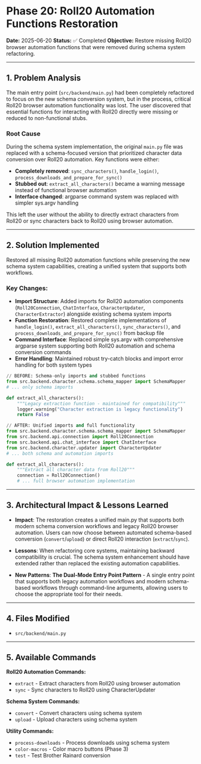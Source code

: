 # Phase 20: Roll20 Automation Functions Restoration

**Date:** 2025-06-20
**Status:** ✅ Completed
**Objective:** Restore missing Roll20 browser automation functions that were removed during schema system refactoring.

---

## 1. Problem Analysis

The main entry point (`src/backend/main.py`) had been completely refactored to focus on the new schema conversion system, but in the process, critical Roll20 browser automation functionality was lost. The user discovered that essential functions for interacting with Roll20 directly were missing or reduced to non-functional stubs.

### Root Cause

During the schema system implementation, the original `main.py` file was replaced with a schema-focused version that prioritized character data conversion over Roll20 automation. Key functions were either:
- **Completely removed**: `sync_characters()`, `handle_login()`, `process_downloads_and_prepare_for_sync()`
- **Stubbed out**: `extract_all_characters()` became a warning message instead of functional browser automation
- **Interface changed**: argparse command system was replaced with simpler sys.argv handling

This left the user without the ability to directly extract characters from Roll20 or sync characters back to Roll20 using browser automation.

---

## 2. Solution Implemented

Restored all missing Roll20 automation functions while preserving the new schema system capabilities, creating a unified system that supports both workflows.

### Key Changes:
* **Import Structure**: Added imports for Roll20 automation components (`Roll20Connection`, `ChatInterface`, `CharacterUpdater`, `CharacterExtractor`) alongside existing schema system imports
* **Function Restoration**: Restored complete implementations of `handle_login()`, `extract_all_characters()`, `sync_characters()`, and `process_downloads_and_prepare_for_sync()` from backup file
* **Command Interface**: Replaced simple sys.argv with comprehensive argparse system supporting both Roll20 automation and schema conversion commands
* **Error Handling**: Maintained robust try-catch blocks and import error handling for both system types

```python
// BEFORE: Schema-only imports and stubbed functions
from src.backend.character.schema.schema_mapper import SchemaMapper
# ... only schema imports

def extract_all_characters():
    """Legacy extraction function - maintained for compatibility"""
    logger.warning("Character extraction is legacy functionality")
    return False

// AFTER: Unified imports and full functionality
from src.backend.character.schema.schema_mapper import SchemaMapper
from src.backend.api.connection import Roll20Connection
from src.backend.api.chat_interface import ChatInterface
from src.backend.character.updater import CharacterUpdater
# ... both schema and automation imports

def extract_all_characters():
    """Extract all character data from Roll20"""
    connection = Roll20Connection()
    # ... full browser automation implementation
```

---

## 3. Architectural Impact & Lessons Learned

- **Impact**: The restoration creates a unified main.py that supports both modern schema conversion workflows and legacy Roll20 browser automation. Users can now choose between automated schema-based conversion (`convert`/`upload`) or direct Roll20 interaction (`extract`/`sync`).

- **Lessons**: When refactoring core systems, maintaining backward compatibility is crucial. The schema system enhancement should have extended rather than replaced the existing automation capabilities.

- **New Patterns**: **The Dual-Mode Entry Point Pattern** - A single entry point that supports both legacy automation workflows and modern schema-based workflows through command-line arguments, allowing users to choose the appropriate tool for their needs.

---

## 4. Files Modified

- `src/backend/main.py`

---

## 5. Available Commands

**Roll20 Automation Commands:**
- `extract` - Extract characters from Roll20 using browser automation
- `sync` - Sync characters to Roll20 using CharacterUpdater

**Schema System Commands:**
- `convert` - Convert characters using schema system
- `upload` - Upload characters using schema system

**Utility Commands:**
- `process-downloads` - Process downloads using schema system
- `color-macros` - Color macro buttons (Phase 3)
- `test` - Test Brother Rainard conversion
